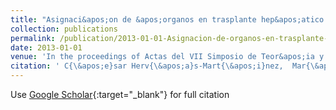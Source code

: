 ```yaml
---
title: "Asignaci&apos;on de &apos;organos en trasplante hep&apos;atico mediante regresi&apos;on ordinal"
collection: publications
permalink: /publication/2013-01-01-Asignacion-de-organos-en-trasplante-hepatico-mediante-regresion-ordinal
date: 2013-01-01
venue: 'In the proceedings of Actas del VII Simposio de Teor&apos;ia y Aplicaciones de Miner&apos;ia de Datos (TAMIDA2013), XV Conferencia de la Asociaci&apos;on Espa~nola para la Inteligencia Artificial (CAEPIA 2013)'
citation: ' C{\&apos;e}sar Herv{\&apos;a}s-Mart{\&apos;i}nez,  Mar{\&apos;i}a P{\&apos;e}rez-Ortiz,  Manuel Cruz-Ram{\&apos;i}rez,  Pedro Guti{\&apos;e}rrez, &quot;Asignaci&amp;apos;on de &amp;apos;organos en trasplante hep&amp;apos;atico mediante regresi&amp;apos;on ordinal.&quot; In the proceedings of Actas del VII Simposio de Teor&amp;apos;ia y Aplicaciones de Miner&amp;apos;ia de Datos (TAMIDA2013), XV Conferencia de la Asociaci&amp;apos;on Espa~nola para la Inteligencia Artificial (CAEPIA 2013), 2013.'
---
```

Use [Google Scholar](https://scholar.google.com/scholar?q=Asignaci&#x27;on+de+&#x27;organos+en+trasplante+hep&#x27;atico+mediante+regresi&#x27;on+ordinal){:target="_blank"} for full citation